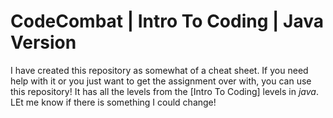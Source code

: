 # CodeCombat | Intro To Coding | Java Version

I have created this repository as somewhat of a cheat sheet. If you need help with it or you just want to get the assignment over with, you can use this repository! It has all the levels from the [Intro To Coding] levels in _java_. LEt me know if there is something I could change!
